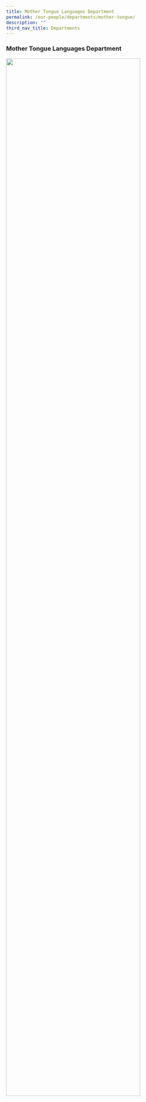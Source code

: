 ```yaml
---
title: Mother Tongue Languages Department
permalink: /our-people/departments/mother-tongue/
description: ""
third_nav_title: Departments
---
```

### **Mother Tongue Languages Department**

<img src="/images/MotherTongueLanguageDepartment2022.jpg" style="width:85%">
